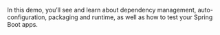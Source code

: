 In this demo, you’ll see and learn about dependency management, auto-configuration, packaging and runtime, as well as how to test your Spring Boot apps.
